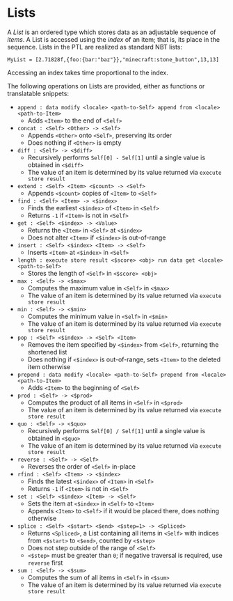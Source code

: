 # Lists

A _List_ is an ordered type which stores data as an adjustable sequence of _items_. A List is accessed using the _index_ of an item; that is, its place in the sequence. Lists in the PTL are realized as standard NBT lists:
```
MyList = [2.71828f,{foo:{bar:"baz"}},"minecraft:stone_button",13,13]
```
Accessing an index takes time proportional to the index.

The following operations on Lists are provided, either as functions or translatable snippets:
* `append : data modify <locale> <path-to-Self> append from <locale> <path-to-Item>`
  * Adds `<Item>` to the end of `<Self>`
* `concat : <Self> <Other> -> <Self>`
  * Appends `<Other>` onto `<Self>`, preserving its order
  * Does nothing if `<Other>` is empty
* `diff : <Self> -> <$diff>`
  * Recursively performs `Self[0] - Self[1]` until a single value is obtained in `<$diff>`
  * The value of an item is determined by its value returned via `execute store result`
* `extend : <Self> <Item> <$count> -> <Self>`
  * Appends `<$count>` copies of `<Item>` to `<Self>`
* `find : <Self> <Item> -> <$index>`
  * Finds the earliest `<$index>` of `<Item>` in `<Self>`
  * Returns `-1` if `<Item>` is not in `<Self>`
* `get : <Self> <$index> -> <Value>`
  * Returns the `<Item>` in `<Self>` at `<$index>`
  * Does not alter `<Item>` if `<$index>` is out-of-range
* `insert : <Self> <$index> <Item> -> <Self>`
  * Inserts `<Item>` at `<$index>` in `<Self>`
* `length : execute store result <$score> <obj> run data get <locale> <path-to-Self>`
  * Stores the length of `<Self>` in `<$score> <obj>`
* `max : <Self> -> <$max>`
  * Computes the maximum value in `<Self>` in `<$max>`
  * The value of an item is determined by its value returned via `execute store result`
* `min : <Self> -> <$min>`
  * Computes the minimum value in `<Self>` in `<$min>`
  * The value of an item is determined by its value returned via `execute store result`
* `pop : <Self> <$index> -> <Self> <Item>`
  * Removes the item specified by `<$index>` from `<Self>`, returning the shortened list
  * Does nothing if `<$index>` is out-of-range, sets `<Item>` to the deleted item otherwise
* `prepend : data modify <locale> <path-to-Self> prepend from <locale> <path-to-Item>`
  * Adds `<Item>` to the beginning of `<Self>`
* `prod : <Self> -> <$prod>`
  * Computes the product of all items in `<Self>` in `<$prod>`
  * The value of an item is determined by its value returned via `execute store result`
* `quo : <Self> -> <$quo>`
  * Recursively performs `Self[0] / Self[1]` until a single value is obtained in `<$quo>`
  * The value of an item is determined by its value returned via `execute store result`
* `reverse : <Self> -> <Self>`
  * Reverses the order of `<Self>` in-place
* `rfind : <Self> <Item> -> <$index>`
  * Finds the latest `<$index>` of `<Item>` in `<Self>`
  * Returns `-1` if `<Item>` is not in `<Self>`
* `set : <Self> <$index> <Item> -> <Self>`
  * Sets the item at `<$index>` in `<Self>` to `<Item>`
  * Appends `<Item>` to `<Self>` if it would be placed there, does nothing otherwise
* `splice : <Self> <$start> <$end> <$step=1> -> <Spliced>`
  * Returns `<Spliced>`, a List containing all items in `<Self>` with indices from `<$start>` to `<$end>`, counted by `<$step>`
  * Does not step outside of the range of `<Self>`
  * `<$step>` must be greater than `0`; if negative traversal is required, use `reverse` first
* `sum : <Self> -> <$sum>`
  * Computes the sum of all items in `<Self>` in `<$sum>`
  * The value of an item is determined by its value returned via `execute store result`

